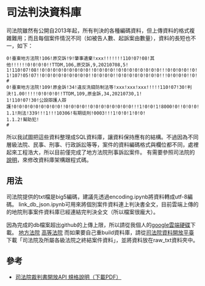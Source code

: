 # 司法判決資料庫

司法院雖然有公開自2013年起，所有判決的各種編碼資料，但上傳資料的格式複雜難用；而且每個案件情況不同（如被告人數、起訴案由數量），資料的長短也不一，如下：

```
0!臺東地方法院!106!原交訴!9!肇事遺棄!xxx!!!!!!!110!07!08!其他!!!!!!0!0!0!0!!TTDM,106,原交訴,9,20210708,5!
1!110!07!08!!0!0!0!0!0!0!0!0!0!!0!0!0!0!!0!0!0!0!0!0!0!0!!!0!0!0!0!!0!!0!0!0!0!0!0!0!0!0!0!0!0!0!0!0!0!!!!!!!!!!!!!!0!0!!!!
1!107!05!07!!0!0!0!0!0!0!0!0!0!!0!0!0!0!!0!0!0!0!0!0!0!0!!!0!0!0!0!!0!!0!0!0!0!0!0!0!0!0!0!0!0!0!0!0!0!!!!!!!!!!!!!!0!0!!!!
#
0!臺東地方法院!109!原金訴!34!違反洗錢防制法等!xxx!xxx!xxx!!!!!110!07!30!判決!1.00!!!!!0!0!0!0!!TTDM,109,原金訴,34,20210730,1!
1!110!07!30!公設辯護人辯護!0!0!0!0!0!0!0!0!0!!0!0!0!0!!0!0!0!0!0!0!0!0!!!1!0!0!1!8000!0!!0!0!0!0!0!0!0!0!0!0!0!0!0!0!0!0!!!!!!!!!!!!!!0!0!!!!
1.1!刑法!339!!!1!!!10306!有期徒刑!0003!!!1!0!0!1!0!0!
1.1.2!幫助犯!
#
```

所以我試圖把這些資料整理成SQL資料庫，讓資料保持應有的結構。不過因為不同層級法院、民事、刑事、行政訴訟等等，案件的資料編碼格式與欄位都不同，處裡起來工程浩大，所以目前僅完成了地方法院刑事訴訟案件。
有需要參照司法院的[說明](https://opendata.judicial.gov.tw/dataset/detail?datasetId=29886)，來修改資料庫架構跟程式碼。




## 用法

司法院提供的txt檔是big5編碼，建議先透過encoding.ipynb將資料轉成utf-8編碼。
link_db_json.ipynb可用來將個別案件資料連上判決書全文，目前雲端上傳的的地院刑事案件資料庫已經連結完判決全文（所以檔案很龐大）。

因為完成的db檔案超出github的上傳上限，所以請從我個人的[google雲端硬碟](https://drive.google.com/file/d/1wcARfqmAPXYOcuY7RqqO8l67VHGzw98b/view?usp=sharing)下載。
[地方法院](https://drive.google.com/file/d/1wcARfqmAPXYOcuY7RqqO8l67VHGzw98b/view?usp=sharing)
[高等法院](https://drive.google.com/file/d/12i_6473geYn_dCMXcOVZWg_Kqtz3PGMD/view?usp=sharing)
而如果要自己重build資料庫，請從[司法院資料開放平臺](https://opendata.judicial.gov.tw/)下載「司法院及所屬各級法院之終結案件資料」，並將資料放在raw_txt資料夾中。


## 參考

- [司法院裁判書開放API 規格說明（下載PDF）](https://www.google.com/url?sa=i&url=https%3A%2F%2Fopendata.judicial.gov.tw%2Fapi%2FNewses%2F37%2Ffile&psig=AOvVaw28ogVlgknhCODOmrHucYf0&ust=1720084777638000&source=images&cd=vfe&opi=89978449&ved=0CAcQr5oMahcKEwjgzLKixYqHAxUAAAAAHQAAAAAQBA)